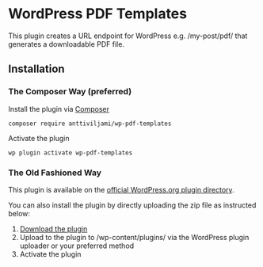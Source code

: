 # WordPress PDF Templates

This plugin creates a URL endpoint for WordPress e.g. /my-post/pdf/ that generates a downloadable PDF file.

## Installation

### The Composer Way (preferred)

Install the plugin via [Composer](https://getcomposer.org/)
```
composer require anttiviljami/wp-pdf-templates
```

Activate the plugin
```
wp plugin activate wp-pdf-templates
```

### The Old Fashioned Way

This plugin is available on the [official WordPress.org plugin directory](https://wordpress.org/plugins/wp-pdf-templates/).

You can also install the plugin by directly uploading the zip file as instructed below:

1. [Download the plugin](https://github.com/anttiviljami/wp-pdf-templates/archive/master.zip)
2. Upload to the plugin to /wp-content/plugins/ via the WordPress plugin uploader or your preferred method
3. Activate the plugin

